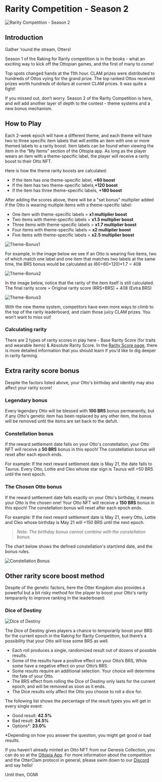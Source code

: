 # Rarity Competition - Season 2

![Rarity Competition - Season 2](img/s2-ror.jpg)

## Introduction

Gather ‘round the stream, Otters!

Season 1 of the Raking for Rarity competition is in the books - what an exciting way to kick off the Ottopian games, and the first of many to come! 

Top spots changed hands at the 11th hour. CLAM prizes were distributed to hundreds of Ottos vying for the grand prize. The top ranked Ottos received prizes worth hundreds of dollars at current CLAM prices. It was quite a fight! 

If you missed out, don’t worry. Season 2 of the Rarity Competition is here, and will add another layer of depth to the contest - theme systems and a new bonus mechanism.

## How to Play

Each 2-week epoch will have a different theme, and each theme will have two to three specific item labels that will entitle an item with one or more themed labels to a rarity boost. Item labels can be found when viewing the item in the “My Items” section of the Ottopia app. As long as the player wears an item with a theme-specific label, the player will receive a rarity boost to their Otto NFT.

Here is how the theme rarity boosts are calculated:

- If the item has one theme-specific label, **+60 boost**
- If the item has two theme-specific labels,**+120 boost**
- If the item has three theme-specific labels, **+180 boost**

After adding the scores above, there will be a "set bonus" multiplier added if the Otto is wearing multiple items with a theme-specific label:

- One item with theme-specific labels = **x1 multiplier boost**
- Two items with theme-specific labels = **x1.5 multiplier boost**
- Three items with theme-specific labels = **x1.7 multiplier boost**
- Four items with theme-specific labels = **x2 multiplier boost**
- Five items with theme-specific labels = **x2.5 multiplier boost**

![Theme-Bonus1](img/label-bonus-1.jpg)

For example, in the image below we see if an Otto is wearing five items, two of which match one label and one item that matches two labels at the same time, the BRS bonus would be calculated as (60+60+120)*1.7 = 408 

![Theme-Bonus2](img/label-bonus-2.jpg)

In the image below, notice that the rarity of the item itself is still calculated. The final rarity score = Original rarity score (RRS+BRS) + 408 (Extra BRS)

![Theme-Bonus3](img/label-bonus-3.jpg)

With the new theme system, competitors have even more ways to climb to the top of the rarity leaderboard, and claim those juicy CLAM prizes. You won’t want to miss out!

### Calculating rarity

There are 2 types of rarity scores in play here - Base Rarity Score (for traits and wearable items) & Absolute Rarity Score. In the [Rarity Score page](../gameplay/rarity-farming.md), there is more detailed information that you should learn if you'd like to dig deeper in rarity farming.

## Extra rarity score bonus

Despite the factors listed above, your Otto's birthday and identity may also affect your rarity score!

### Legendary bonus

Every legendary Otto will be blessed with **100 BRS** bonus permanently, but if any Otto's genetic item has been replaced by any other item, the bonus will be removed until the items are set back to the defult.

### Constellation bonus

If the reward settlement date falls on your Otto's constellation, your Otto NFT will receive a **50 BRS** bonus in this epoch! The constellation bonus will reset after each epoch ends.

For example: If the next reward settlement date is May 21, the date falls to Taurus. Every Otto, Lottie and Cleo whose star sign is Taurus will +50 BRS until the next epoch.

### The Chosen Otto bonus

If the reward settlement date falls exactly on your Otto's birthday, it means your Otto is the chosen one! Your Otto NFT will receive a **150 BRS** bonus in this epoch! The constellation bonus will reset after each epoch ends.

For example: If the next reward settlement date is May 21, every Otto, Lottie and Cleo whose birthday is May 21 will +150 BRS until the next epoch. 

> *Note: The birthday bonus cannot combine with the constellation bonus.*

The chart below shows the defined constellation's start/end date, and the bonus rules.

![Constellation Bonus](./img/constellation_bonus.jpg)

## Other rarity score boost method

Despite of the genetic factors, here the Otter Kingdom also provides a powerful but a bit risky method for the player to boost your Otto's rarity tempararily to improve ranking in the leaderboard:

### Dice of Destiny <a href="#dod" id="dod"></a>

![Dice of Destiny](img/dice_of_destiny.jpg)

The Dice of Destiny gives players a chance to temporarily boost your BRS for the current epoch in the Raking for Rarity Competition, but there’s a possibility that your Otto will lose some BRS as well.

* Each roll produces a single, randomized result out of dozens of possible results.
* Some of the results have a positive effect on your Otto’s BRS, While some have a negative effect on your Otto’s BRS.
* Some results require an additional selection. Your choice will determine the fate of your Otto.
* The BRS effect from rolling the Dice of Destiny only lasts for the current epoch, and will be removed as soon as it ends.
* The Dice results only affect the Otto you choose to roll a dice for.

The following list shows the percentage of the result types you will get in every single event:

- Good result:	**42.5%**
- Bad result:	**34.5%**
- Options*:	**23.0%**

*Depending on how you answer the question, you might get good or bad results. 

If you haven’t already minted an Otto NFT from our Genesis Collection, you can do so at the [Ottopia App](http://ottopia.app). For more information about the competition and the OtterClam protocol in general, please swim down to our [Discord](https://discord.gg/jdCk93R2) and say hello!

Until then, OGMI
